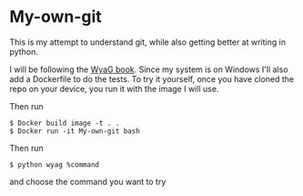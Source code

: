# My-own-git
This is my attempt to understand git, while also getting better at writing in python.

I will be following the [WyaG book](https://wyag.thb.lt/).
Since my system is on Windows I'll also add a Dockerfile to do the tests.
To try it yourself, once you have cloned the repo on your device, you run it with the image I will use.

Then run 

```
$ Docker build image -t . .
$ Docker run -it My-own-git bash
```
Then run 

```
$ python wyag %command
```
and choose the command you want to try

